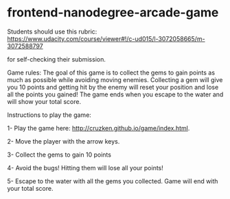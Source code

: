 frontend-nanodegree-arcade-game
===============================

Students should use this rubric: https://www.udacity.com/course/viewer#!/c-ud015/l-3072058665/m-3072588797

for self-checking their submission.

Game rules:
The goal of this game is to collect the gems to gain points as much as possible while avoiding moving enemies.  Collecting a gem will give you 10 points and getting hit by the enemy will reset your position and lose all the points you gained!  The game ends when you escape to the water and will show your total score.

Instructions to play the game:

1- Play the game here: http://cruzken.github.io/game/index.html.

2- Move the player with the arrow keys.

3- Collect the gems to gain 10 points

4- Avoid the bugs! Hitting them will lose all your points!

5- Escape to the water with all the gems you collected.  Game will end with your total score.
